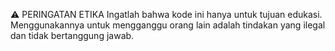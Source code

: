 ⚠️ PERINGATAN ETIKA
Ingatlah bahwa kode ini hanya untuk tujuan edukasi. Menggunakannya untuk mengganggu orang lain adalah tindakan yang ilegal dan tidak bertanggung jawab.

